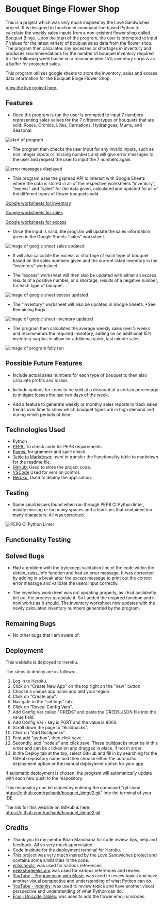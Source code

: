 # Bouquet Binge Flower Shop

This is a project which was very much inspired by the Love Sandwiches project. It is designed to function in command line based Python to calculate the weekly sales inputs from a non-existent flower shop called Bouquet Binge. Upon the start of the program, the user is prompted to input 7 values for the latest variety of bouquet sales data from the flower shop. The program then calculates any excesses or shortages in inventory and produces recommendations for the number of bouquet inventory required for the following week based on a recommended 15% inventory surplus as a buffer for projected sales.

This program utilizes google sheets to store the inventory, sales and excess data information for the Bouquet Binge Flower Shop.


[View the live project here.](https://bouquet-binge-2-7f60670f0309.herokuapp.com/)

## Features

- Once the program is run the user is prompted to input 7 numbers representing sales values for the 7 different types of bouquets that are sold: Roses, Orchids, Lilies, Carnations, Hydrangeas, Mums, and Seasonal.

![start of program](images/start_of_program.png)

- The program then checks the user input for any invalid inputs, such as non integer inputs or missing numbers and will give error messages to the user and request the user to input the 7 numbers again.

![error messages displayed](images/error_messages_display.png)


- This program uses the gspread API to interact with Google Sheets where the data is stored in all of the respective worksheets “inventory”, “excess” and “sales” for the data given, calculated and updated for all of the different types of flower bouquets sold.

[Google worksheets for inventory](https://docs.google.com/spreadsheets/d/1Rcb7uvgCEq8Ns7ZwGlAph3yQg5Dwz02bqxLMq091CFE/edit?gid=59501002#gid=59501002)

[Google worksheets for sales](https://docs.google.com/spreadsheets/d/1Rcb7uvgCEq8Ns7ZwGlAph3yQg5Dwz02bqxLMq091CFE/edit?gid=0#gid=0)

[Google worksheets for excess](https://docs.google.com/spreadsheets/d/1Rcb7uvgCEq8Ns7ZwGlAph3yQg5Dwz02bqxLMq091CFE/edit?gid=884698397#gid=884698397)


- Once the input is valid, the program will update the sales information given in the Google Sheets “sales” worksheet.

![image of google sheet sales updated](images/googlesheet_sales_updated.png)

- It will also calculate the excess or shortage of each type of bouquet based on the sales numbers given and the current listed inventory in the “inventory” worksheet.

- The “excess” worksheet will then also be updated with either an excess, results of a positive number, or a shortage, results of a negative number, for each type of bouquet.

![image of google sheet excess updated](images/googlesheet_excess_updated.png)


- The “inventory” worksheet will also be updated in Google Sheets. *See Remaining Bugs

![image of google sheet inventory updated](images/googlesheet_inventory_updated.png)


- The program then calculates the average weekly sales over 5 weeks and recommends the required inventory, adding on an additional 15% inventory surplus to allow for additional quick, last minute sales.

![image of program fully run](images/run_program_correct_numbers.png)

## Possible Future Features

- Include actual sales numbers for each type of bouquet to then also calculate profits and losses

- Include options for items to be sold at a discount of a certain percentage to mitigate losses the last two days of the week.

- Add a feature to generate weekly or monthly sales reports to track sales trends over time to show which bouquet types are in high demand and during which periods of time.


## Technologies Used

- Python 
- [PEP8:](https://pep8ci.herokuapp.com/#) To check code for PEP8 requirements.
- [Pages:](https://apps.apple.com/us/app/pages/id361309726) for grammer and spell check
- [Table to Markdown:](https://tabletomarkdown.com/convert-spreadsheet-to-markdown/) used to transfer the Functionality table to markdown for the readme file.
- [GitHub:](https://github.com/) Used to store the project code.
- [VSCode](https://code.visualstudio.com/) Used for version control.
- [Heroku:](https://www.heroku.com/?utm_source=google&utm_medium=paid_search&utm_campaign=amer_heraw&utm_content=general-branded-search-rsa&utm_term=heroku&utm_source_platform=GoogleAds&gad_source=1&gclid=Cj0KCQjwna6_BhCbARIsALId2Z2wHGJGgLVyKPEGQTXuZQLrVZQNEd3Cax-bKm8JRkfbp4zbmawAdZUaAp3-EALw_wcB) Used to deploy the application.



## Testing

- Some small issues found when run through PEP8 CI Python linter, mostly missing or too many spaces and a few lines that contained too many characters. All was corrected.


![PEP8 CI Python Linter](images/pep8_ci_python_linter.png)

## Functionality Testing





## Solved Bugs

- Had a problem with the try/except validation line of the code within the obtain_sales_info function and had an error message. It was corrected by adding in a break after the except message to print out the correct error message and validate the users input correctly.

- The inventory worksheet was not updating properly, as I had accidently left out the process to update it. So I added the required function and it now works as it should. The inventory worksheet now updates with the newly calculated inventory numbers generated by the program.


## Remaining Bugs

- No other bugs that I am aware of.


## Deployment

This webisite is deployed to Heroku. 

The steps to deploy are as follows:

1. Log in to Heroku.
2. Click on "Create New App" on the top right on the "new" button.
3. Choose a unique app name and add your region.
4. Click on "Create app".
5. Navigate to the "settings" tab.
6. Click on "Reveal Config Vars".
7. Add Config Var called "CREDS" and paste the CREDS.JSON file into the value field.
8. Add Config Var - key is PORT and the value is 8000.
9. Scroll down the page to "Buildpacks".
10. Click on "Add Buildpacks".
11. First add "python", then click save.
12. Secondly, add "nodejs" and click save. These buildpacks must be in this order and can be clicked on and dragged in place, if not in order.
13. In the Deploy tab at the top, select GitHub and fill in by searching for the GitHub repository name and then choose either the automatic deployment option or the manual deployment option for your app.

If automatic deployment is chosen, the program will automatically update with each new push to the respository.

This respository can be cloned by entering the command "git clone https://github.com/rachank/bouquet_binge2.git" into the terminal of your IDE.

The link for this website on GitHub is here: https://github.com/rachank/bouquet_binge2.git


## Credits

 - Thank you to my mentor Brian Mancharia for code review, tips, help and feedback. All so very much appreciated! 
 - Code Institute for the deployment terminal for Heroku.
 - This project was very much insired by the Love Sandwiches project and contains some similarities in the code. 
 - [w3schools:](https://www.w3schools.com/python/default.asp) was used for various references.
 - [geeksforgeeks.org](https://www.geeksforgeeks.org/python-programming-language-tutorial/?ref=shm) was used for various references and review.
 - [YouTube - Programming with Mosh:](https://www.youtube.com/@programmingwithmosh/playlists) was used to review topics and have another visual perspective and understanding of what Python can do.
  - [YouTube - Indently:](https://www.youtube.com/@Indently) was used to review topics and have another visual perspective and understanding of what Python can do.
 - [Emoji Unicode Tables:](https://apps.timwhitlock.info/emoji/tables/unicode) was used to add the flower emoji unicodes.
 
